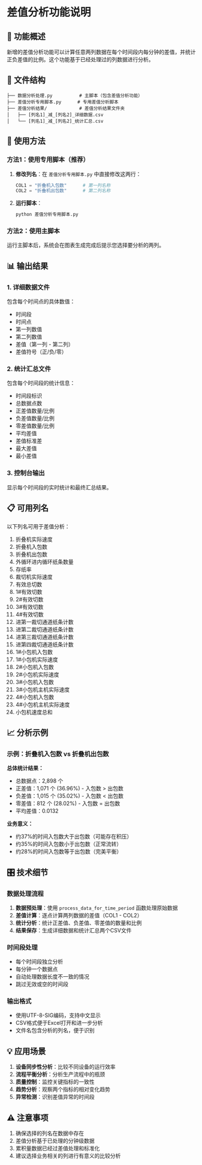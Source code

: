 # 差值分析功能说明

## 🎯 功能概述

新增的差值分析功能可以计算任意两列数据在每个时间段内每分钟的差值，并统计正负差值的比例。这个功能基于已经处理过的列数据进行分析。

## 📁 文件结构

```
├── 数据分析处理.py          # 主脚本（包含差值分析功能）
├── 差值分析专用脚本.py      # 专用差值分析脚本
├── 差值分析结果/            # 差值分析结果文件夹
│   ├── [列名1]_减_[列名2]_详细数据.csv
│   └── [列名1]_减_[列名2]_统计汇总.csv
```

## 🔧 使用方法

### 方法1：使用专用脚本（推荐）

1. **修改列名**：在 `差值分析专用脚本.py` 中直接修改这两行：
   ```python
   COL1 = "折叠机入包数"      # 第一列名称
   COL2 = "折叠机出包数"      # 第二列名称
   ```

2. **运行脚本**：
   ```bash
   python 差值分析专用脚本.py
   ```

### 方法2：使用主脚本

运行主脚本后，系统会在图表生成完成后提示您选择要分析的两列。

## 📊 输出结果

### 1. 详细数据文件
包含每个时间点的具体数值：
- 时间段
- 时间点
- 第一列数值
- 第二列数值
- 差值（第一列 - 第二列）
- 差值符号（正/负/零）

### 2. 统计汇总文件
包含每个时间段的统计信息：
- 时间段标识
- 总数据点数
- 正差值数量/比例
- 负差值数量/比例
- 零差值数量/比例
- 平均差值
- 差值标准差
- 最大差值
- 最小差值

### 3. 控制台输出
显示每个时间段的实时统计和最终汇总结果。

## 📋 可用列名

以下列名可用于差值分析：
1. 折叠机实际速度
2. 折叠机入包数
3. 折叠机出包数
4. 外循环进内循环纸条数量
5. 存纸率
6. 裁切机实际速度
7. 有效总切数
8. 1#有效切数
9. 2#有效切数
10. 3#有效切数
11. 4#有效切数
12. 进第一裁切通道纸条计数
13. 进第二裁切通道纸条计数
14. 进第三裁切通道纸条计数
15. 进第四裁切通道纸条计数
16. 1#小包机入包数
17. 1#小包机实际速度
18. 2#小包机入包数
19. 2#小包机实际速度
20. 3#小包机入包数
21. 3#小包机主机实际速度
22. 4#小包机入包数
23. 4#小包机主机实际速度
24. 小包机速度总和

## 📈 分析示例

### 示例：折叠机入包数 vs 折叠机出包数

**总体统计结果：**
- 总数据点：2,898 个
- 正差值：1,071 个 (36.96%) - 入包数 > 出包数
- 负差值：1,015 个 (35.02%) - 入包数 < 出包数  
- 零差值：812 个 (28.02%) - 入包数 = 出包数
- 平均差值：0.0132

**业务意义：**
- 约37%的时间入包数大于出包数（可能存在积压）
- 约35%的时间入包数小于出包数（正常流转）
- 约28%的时间入包数等于出包数（完美平衡）

## 🎛️ 技术细节

### 数据处理流程
1. **数据预处理**：使用 `process_data_for_time_period` 函数处理原始数据
2. **差值计算**：逐点计算两列数据的差值（COL1 - COL2）
3. **统计分析**：统计正差值、负差值、零差值的数量和比例
4. **结果保存**：生成详细数据和统计汇总两个CSV文件

### 时间段处理
- 每个时间段独立分析
- 每分钟一个数据点
- 自动处理数据长度不一致的情况
- 跳过无效或空的时间段

### 输出格式
- 使用UTF-8-SIG编码，支持中文显示
- CSV格式便于Excel打开和进一步分析
- 文件名包含分析的列名，便于识别

## 💡 应用场景

1. **设备同步性分析**：比较不同设备的运行效率
2. **流程平衡分析**：分析生产流程中的瓶颈
3. **质量控制**：监控关键指标的一致性
4. **趋势分析**：观察两个指标的相对变化趋势
5. **异常检测**：识别差值异常的时间段

## ⚠️ 注意事项

1. 确保选择的列名在数据中存在
2. 差值分析基于已处理的分钟级数据
3. 累积量数据已经过差值处理和标准化
4. 建议选择业务相关的列进行有意义的比较分析 
